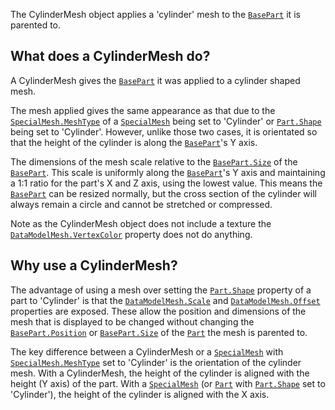 The CylinderMesh object applies a 'cylinder' mesh to the [`BasePart`](https://create.roblox.com/docs/reference/engine/classes/BasePart) it
is parented to.
## What does a CylinderMesh do?

A CylinderMesh gives the [`BasePart`](https://create.roblox.com/docs/reference/engine/classes/BasePart) it was applied to a cylinder shaped
mesh.

The mesh applied gives the same appearance as that due to the
[`SpecialMesh.MeshType`](https://create.roblox.com/docs/reference/engine/classes/SpecialMesh#MeshType) of a [`SpecialMesh`](https://create.roblox.com/docs/reference/engine/classes/SpecialMesh) being set to 'Cylinder'
or [`Part.Shape`](https://create.roblox.com/docs/reference/engine/classes/Part#Shape) being set to 'Cylinder'. However, unlike those two
cases, it is orientated so that the height of the cylinder is along the
[`BasePart`](https://create.roblox.com/docs/reference/engine/classes/BasePart)'s Y axis.

The dimensions of the mesh scale relative to the [`BasePart.Size`](https://create.roblox.com/docs/reference/engine/classes/BasePart#Size) of the
[`BasePart`](https://create.roblox.com/docs/reference/engine/classes/BasePart). This scale is uniformly along the [`BasePart`](https://create.roblox.com/docs/reference/engine/classes/BasePart)'s Y axis
and maintaining a 1:1 ratio for the part's X and Z axis, using the lowest
value. This means the [`BasePart`](https://create.roblox.com/docs/reference/engine/classes/BasePart) can be resized normally, but the cross
section of the cylinder will always remain a circle and cannot be stretched or
compressed.

Note as the CylinderMesh object does not include a texture the
[`DataModelMesh.VertexColor`](https://create.roblox.com/docs/reference/engine/classes/DataModelMesh#VertexColor) property does not do anything.
## Why use a CylinderMesh?

The advantage of using a mesh over setting the [`Part.Shape`](https://create.roblox.com/docs/reference/engine/classes/Part#Shape) property of
a part to 'Cylinder' is that the [`DataModelMesh.Scale`](https://create.roblox.com/docs/reference/engine/classes/DataModelMesh#Scale) and
[`DataModelMesh.Offset`](https://create.roblox.com/docs/reference/engine/classes/DataModelMesh#Offset) properties are exposed. These allow the position
and dimensions of the mesh that is displayed to be changed without changing
the [`BasePart.Position`](https://create.roblox.com/docs/reference/engine/classes/BasePart#Position) or [`BasePart.Size`](https://create.roblox.com/docs/reference/engine/classes/BasePart#Size) of the [`Part`](https://create.roblox.com/docs/reference/engine/classes/Part) the
mesh is parented to.

The key difference between a CylinderMesh or a [`SpecialMesh`](https://create.roblox.com/docs/reference/engine/classes/SpecialMesh) with
[`SpecialMesh.MeshType`](https://create.roblox.com/docs/reference/engine/classes/SpecialMesh#MeshType) set to 'Cylinder' is the orientation of the
cylinder mesh. With a CylinderMesh, the height of the cylinder is aligned with
the height (Y axis) of the part. With a [`SpecialMesh`](https://create.roblox.com/docs/reference/engine/classes/SpecialMesh) (or [`Part`](https://create.roblox.com/docs/reference/engine/classes/Part)
with [`Part.Shape`](https://create.roblox.com/docs/reference/engine/classes/Part#Shape) set to 'Cylinder'), the height of the cylinder is
aligned with the X axis.